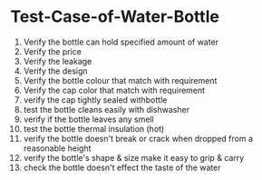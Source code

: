 # Test-Case-of-Water-Bottle
1. Verify the bottle can hold specified amount of water
2. Verify the price
3. Verify the leakage
4. Verify the design
5. Verify the bottle colour that match with requirement
6. Verify the cap color that match with requirement
7. verify the cap tightly sealed withbottle
8. test the bottle cleans easily with dishwasher
9. verify if the bottle leaves any smell
10. test the bottle thermal insulation (hot)
11. verify the bottle doesn't break or crack when dropped from a reasonable height
12. verify the bottle's shape & size make it easy to grip & carry
13. check the bottle doesn't effect the taste of the water
